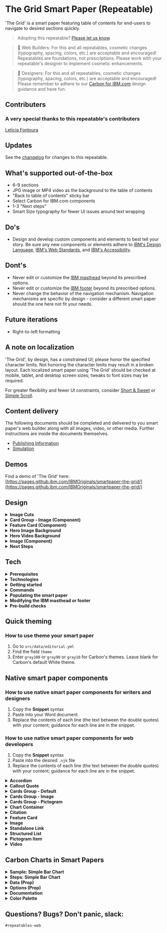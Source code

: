 # The Grid Smart Paper (Repeatable)
'The Grid' is a smart paper featuring table of contents for end-users to navigate to desired sections quickly.

> Adopting this repeatable? [Please let us know](https://ibm.box.com/s/lgl8ho4mk875bm15rvuk8kq2l24qpz1r).

> 🔨 Web Builders: For this and all repeatables, cosmetic changes (typography, spacing, colors, etc.) are acceptable and encouraged! Repeatables are foundations, not prescriptions. Please work with your repeatable's designer to implement cosmetic enhancements. 

> 🎨 Designers: For this and all repeatables, cosmetic changes (typography, spacing, colors, etc.) are acceptable and encouraged! Please remember to adhere to our [Carbon for IBM.com](https://www.ibm.com/standards/web/carbon-for-ibm-dotcom/) design guidance and have fun.

## Contributers
### A very special thanks to this repeatable's contributers
[Leticia Fontoura](https://github.ibm.com/L-Wolff)

## Updates
See the [changelog](https://github.ibm.com/IBMOriginals/smartpaper-the-grid/releases) for changes to this repeatable.


## What's supported out-of-the-box
- 6-9 sections
- JPG image or MP4 video as the background to the table of contents
- "Back to table of contents" sticky bar
- Select Carbon for IBM.com components
- 1-3 "Next steps"
- Smart Size typography for fewer UI issues around text wrapping

## Do's
- Design and develop custom components and elements to best tell your story. Be sure any new components or elements adhere to [IBM's Design Language](https://www.ibm.com/design/language/), [IBM's Web Standards](https://www.ibm.com/standards/web/), and [IBM's Accessibility](https://www.ibm.com/able/).

## Dont's
- Never edit or customize the [IBM masthead](http://ibmdotcom-web-components.mybluemix.net/?path=/story/components-masthead--default) beyond its prescribed options.
- Never edit or customize the [IBM footer](http://ibmdotcom-web-components.mybluemix.net/?path=/story/components-footer--default) beyond its prescribed options.
- Never change the behavior of the navigation mechanism. Navigation mechanisms are specific by design - consider a different smart paper should the one here not fit your needs.

## Future iterations
- Right-to-left formatting

## A note on localization
'The Grid', by design, has a constrained UI; please honor the specified character limits. Not honoring the character limits may result in a broken layout. Each localized smart paper using 'The Grid' should be checked at mobile, tablet, and desktop screen sizes; tweaks to font sizes may be required. 

For greater flexibility and fewer UI constraints, consider [Short & Sweet](https://github.ibm.com/IBMOriginals/smartpaper-short-sweet) or [Simple Scroll](https://github.ibm.com/IBMOriginals/smartpaper-simple-scroll).

## Content delivery
The following documents should be completed and delivered to you smart paper's web builder along with all images, video, or other media. Further instructions are inside the documents themselves.
<ul>
	<li><a href="https://github.ibm.com/IBMOriginals/smartpaper-the-grid/blob/master/docs/the-grid-smart-paper-publishing-information.docx?raw=true">Publishing Information</a></li>
	<li><a href="https://github.ibm.com/IBMOriginals/smartpaper-the-grid/blob/master/docs/the-grid-smart-paper-simulation.docx?raw=true">Simulation</a></li>
</ul>

## Demos
Find a demo of 'The Grid' here:
[https://pages.github.ibm.com/IBMOriginals/smartpaper-the-grid/](https://pages.github.ibm.com/IBMOriginals/smartpaper-the-grid/)

## Design
<details>
	<summary><strong>Image Cuts</strong></summary>
	<ul>
    <li>Images without transparency to be exported as JPG</li>
    <li>PNGs to be tightly cropped</li>
    <li>Images to be lossy compressed for web</li>
    <li><a href="https://tinypng.com/">TinyPNG</a> is a great tool for smart compression</li>
    <li>Naming convention:
      <ul>
        <li>Lowercase, no spaces in the filename</li>
        <li>Hyphens and underscores are OK!</li>
        <li>Append the image's width as a suffix, followed by a <code>w</code> and the file extension
          <ul>
            <li>Example: <code>filename-375w.jpg</code></li>
          </ul>
        </li>
      </ul>
    </li>
  </ul>
	
</details>


<details>
	<summary><strong>Card Group - Image (Component)</strong></summary>
	<img src="https://pages.github.ibm.com/IBMOriginals/smartpaper-the-grid/screengrabs/cards-group--image.png">
	<ul>
		<li>SVG, JPG, PNG, or GIF</li>
		<li>4:3 aspect ratio</li>
		<li>Export in the following sizes using the naming convention <code>filename-1024w.jpg</code>:
			<ul>
				<li>375 x 281</li>
				<li>768 x 576</li>
			</ul>
		</li>
	</ul>
</details>
<details>
	<summary><strong>Feature Card (Component)</strong></summary>
	<img src="https://pages.github.ibm.com/IBMOriginals/smartpaper-the-grid/screengrabs/feature-card.png">
	<ul>
		<li>SVG, JPG, PNG, or GIF</li>
		<li>1:1 aspect ratio</li>
		<li>Export in the following sizes using the naming convention <code>filename-1024w.jpg</code>:
			<ul>
				<li>375 x 375</li>
				<li>768 x 768</li>
			</ul>
		</li>
	</ul>
</details>
<details>
	<summary><strong>Hero Image Background</strong></summary>
	<img src="https://pages.github.ibm.com/IBMOriginals/smartpaper-the-grid/screengrabs/hero.png">
	<ul>
		<li>JPG</li>
		<li>21:9 aspect ratio</li>
		<li>Export in the following sizes using the naming convention <code>filename-1024w.jpg</code>:
			<ul>
				<li>1024 x 438</li>
				<li>1366 x 585</li>
				<li>2560 x 1097</li>
			</ul>
		</li>
		<li>In your smart paper's <a href="https://github.ibm.com/IBMOriginals/smartpaper-the-grid/blob/master/docs/the-grid-smart-paper-publishing-information.docx?raw=true">Publishing Information</a>, update the <code>hero_background</code> field in by entering any one of the image cut's filename.</l1>
	</ul>
</details>
<details>
	<summary><strong>Hero Video Background</strong></summary>
	<ul>
		<li>MP4</li>
		<li>16:9 aspect ratio</li>
		<li>2MB max file size; compress MP4 as much as possible </li>
		<li>In your smart paper's <a href="https://github.ibm.com/IBMOriginals/smartpaper-the-grid/blob/master/docs/the-grid-smart-paper-publishing-information.docx?raw=true">Publishing Information</a>, update the <code>hero_background__video</code> field in by entering the MP4 filename and extension.</l1>
	</ul>
</details>
<details>
	<summary><strong>Image (Component)</strong></summary>
	<img src="https://pages.github.ibm.com/IBMOriginals/smartpaper-the-grid/screengrabs/image.png">
	<ul>
		<li>JPG</li>
		<li>Aspect ratio of your choice</li>
		<li>Export in the following widths using the naming convention <code>filename-1024w.jpg</code>:
			<ul>
				<li>768</li>
				<li>1024</li>
				<li>1366</li>
			</ul>
		</li>
	</ul>
</details>
<details>
	<summary><strong>Next Steps</strong></summary>
	<img src="https://pages.github.ibm.com/IBMOriginals/smartpaper-the-grid/screengrabs/next-steps.png">
	<ul>
		<li>JPG</li>
		<li>16:9 aspect ratio</li>
		<li>Export in the following sizes using the naming convention <code>filename-1024w.jpg</code>:
			<ul>
				<li>375 x 211</li>
				<li>768 x 432</li>
			</ul>
		</li>
		<li>In your smart paper's <a href="https://github.ibm.com/IBMOriginals/smartpaper-the-grid/blob/master/docs/the-grid-smart-paper-publishing-information.docx?raw=true">Publishing Information</a>, update the <code>next_step_01_thumbnail</code>, <code>next_step_02_thumbnail</code>, and <code>next_step_03_thumbnail</code> fields in by entering any one of the image cut's filename.</li>
	</ul>
</details>

## Tech
<details>
  <summary><strong>Prerequisites</strong></summary>
  <ul>
    <li>Terminal</li>
    <li>Text editor</li>
    <li><a href="https://nodejs.org/en/download/">Node Js v14.15.1 &  NPM 6.14.8</a></li>
  </ul>
  <p><em>If you run into permissions errors, see this <a href="https://www.youtube.com/watch?v=bxvybxYFq2o&feature=emb_title">video</a>.</em></p>
</details>
<details>
  <summary><strong>Technologies</strong></summary>
  <ul>
    <li><a href="https://github.com/11ty/eleventy">Eleventy</a></li>
    <li><a href="https://webpack.js.org/">Webpack</a></li>
    <li><a href="https://mozilla.github.io/nunjucks/templating.html">Nunjucks</a></li>
    <li><a href="https://yaml.org/">Yaml</a></li>
    <li><a href="https://pages.github.ibm.com/digital-behavior/docs/index.html">DBDM Common Library</a></li>
    <li><a href="http://ibmdotcom-react.mybluemix.net/?path=/story/overview-getting-started--page">IBM.com Library React</a></li>
<li><a href="http://ibmdotcom-web-components.mybluemix.net/?path=/story/overview-getting-started--page">IBM.com Library Web Components</a></li>  
    <li><a href="https://the-carbon-components.netlify.app/">Carbon Components</a></li>
  </ul>
</details>
<details>
  <summary><strong>Getting started</strong></summary>
  <ol>
    <li>Create a new repository using <code>smartpaper-the-grid</code> as the template.</li>
    <li>Install dependencies by running <code>yarn install</code> after you <code>cd</code> into your repository's local folder.</li>
    <li>Launch your repository's local environment by running <code>yarn start</code>. Open the <code>localhost</code> URL printed in the terminal.</li>
    <li>When you're ready to stage or deploy, run <code>yarn build</code>. All the production-ready files and folders will be built out in the <code>dist</code> folder.</li>
  </ol>
</details>
<details>
	<summary><strong>Commands</strong></summary>
	<table>
		<tr>
			<td><strong>yarn install</strong></td>
			<td>Installs the repeatable dependencies</td>
		</tr>
		<tr>
			<td><strong>yarn start</strong></td>
			<td>Runs the repeatable locally on <code>http://localhost:8080</code></td>
		</tr>
		<tr>
			<td><strong>yarn build</strong></td>
			<td>Builds out the repeatable inside the <code>dist</code> folder</td>
		</tr>
	</table>
</details>
<details>
  <summary><strong>Populating the smart paper</strong></summary>
  <blockquote>
    <details>
      <summary><strong>Publishing Information</strong></summary>
      <p>Using the contents of the provided <a href="https://github.ibm.com/IBMOriginals/smartpaper-the-grid/blob/master/docs/the-grid-smart-paper-publishing-information.docx?raw=true">Publishing Information</a>, populate <code>src/data/editorial.yml</code>.</p>
      <ul>
        <li>Values containing a semicolon need to be wrapped in double quotes.</li>
        <li>Sometimes spaces in front of the value name will cause the build to fail.</li>
        <li>Enter the values for the following fields:
          <ul>
            <li><code>url</code></li>
            <li><code>owner</code></li>
            <li><code>country</code></li>
            <li><code>language</code></li>
          </ul>
        </li>
      </ul>
    </details>
    <details>
      <summary><strong>Simulation</strong></summary>
      <p>Using the contents of the provided <a href="https://github.ibm.com/IBMOriginals/smartpaper-the-grid/blob/master/docs/the-grid-smart-paper-simulation.docx?raw=true">Simulation</a>, populate each section's corresponding <code>.njk</code> file found in <code>src/includes/editorial/</code> with HTML and the smart paper components.</p>
    </details>
    <details>
      <summary><strong>Components</strong></summary>
      <p>Any Carbon component may be utilized in the smart paper - be ready to hydrate Carbon components with the smart paper's templating language and logic as needed.</p>
    </details>
    <details>
      <summary><strong>Media Management</strong></summary>
      <p>Move the provided images or MP4s into <code>src/images</code>.</p>
      <p>All required image cuts must be in <code>src/images</code> for the image to render.</p>
    </details>
  </blockquote>
</details>
<details>
  <summary><strong>Modifying the IBM masthead or footer</strong></summary>
  <ul>
    <li><strong>Modify using approved options only</strong></li>
    <li>
      To modify the IBM masthead, please reference <a href="http://ibmdotcom-web-components.mybluemix.net/?path=/story/components-masthead--default">Carbon for IBM.com Web Components</a>
    </li>
    <li>
      To modify the IBM footer, please reference <a href="http://ibmdotcom-web-components.mybluemix.net/?path=/story/components-footer--default">Carbon for IBM.com Web Components</a>
    </li>
  </ul>
</details>
<details>
  <summary><strong>Pre-build checks</strong></summary>
  <p>Before generating a build, check the following:</p>
  <ul>
    <li>
      Fields in <code>src/data/editorial.yml</code>:
      <ul>
        <li><code>url</code></li>
        <li><code>owner</code></li>
        <li><code>country</code></li>
        <li><code>language</code></li>
      </ul>
    </li>
    <li>Images have ALT text</li>
    <li>There is no text overlapping when resizing the screen. This sometimes happens in translated smart paper - adjust font sizes as needed</li>	  
	<li>Any unused CSS can be safely commented out in <code>src/styles/app--optional.scss</code></li>
	<li>Any unused Js can be safely commented out in <code>src/scripts/app--optional.js</code></li>
  </ul>
</details>

## Quick theming
### How to use theme your smart paper
1. Go to `src/data/editorial.yml`
2. Find the field `theme`
3. Enter `gray100` or `gray90` or `gray10` for Carbon's themes. Leave blank for Carbon's default White theme.

## Native smart paper components
### How to use native smart paper components for writers and designers
1. Copy the **Snippet** syntax
2. Paste into your Word document
3. Replace the contents of each line (the text between the double quotes) with your content; guidance for each line are in the snippet.

### How to use native smart paper components for web developers
1. Copy the **Snippet** syntax
2. Paste into the desired `.njk` file
3. Replace the contents of each line (the text between the double quotes) with your content; guidance for each line are in the snippet.

<details>
	<summary><strong>Accordion</strong></summary>
	<img src="https://pages.github.ibm.com/IBMOriginals/smartpaper-the-grid/screengrabs/accordion.png">
	<ul>
		<li>Supported fields: Heading & Copy</li>
		<li>HTML supported within the component</li>
	</ul>
	<p><strong>Snippet</strong></p>
	<pre>
	{{ accordion (
		"Heading; required.",
		"Copy; required."
	)}}
	</pre>
	<p><strong>Sample</strong></p>
	<pre>
	{{ accordion (
		"Crazy in Love",
		"A song recorded by American singer Beyoncé featuring American rapper Jay-Z from Beyoncé's debut solo studio album Dangerously in Love (2003)."
	)}}
	</pre>
</details>

<details>
	<summary><strong>Callout Quote</strong></summary>
	<img src="https://pages.github.ibm.com/IBMOriginals/smartpaper-the-grid/screengrabs/callout-quote.png">
	<ul>
		<li>Support fields: Quotation marks (boolean value), Quote Copy, Citation Number, up 3 lines of additional copy, URL, URL Text and URL Icon type (blog, download, pdf, video, external and forward (default)).</li>
		<li>HTML supported within the component</li>
	</ul>
	<p><strong>Snippet</strong></p>
	<pre>
	{{ calloutQuote (
		true (has quotation marks) or false (doesn't have quotation marks); required,
		"Quote Copy (excluding quotation marks); required.",
		"Citation Number; optional.",
		"Copy Line 1; optional.",
		"Copy Line 2; optional.",
		"Copy Line 3; optional.",
		"URL; optional",
		"URL Text; required for URL.",
		"URL Icon type; optional, forward is the default icon"
	)}}
	</pre>
	<p><strong>Sample</strong></p>
  	<pre>
	{{ calloutQuote (
		false,
    "This is an example of the quote style. The recommended character count maximum for quotes is 160 characters.",
    "1",
    "This is an example of the byline style",
    "This is an example of the source style",
    "This is an example of the source style",
    "https://ibm.com/",
    "This is an example of a link style",
		"forward"
	)}}
	</pre>
</details>

<details>
	<summary><strong>Cards Group - Default</strong></summary>
	<img src="https://pages.github.ibm.com/IBMOriginals/smartpaper-the-grid/screengrabs/cards-group--default.png">
	<ul>
		<li>Supported fields: Heading, Copy, URL for up to 5 cards plus Heading, URL for 1 CTA Card and URL Icon type (blog, download, pdf, video, external and forward (default)).</li>
		<li>HTML supported within the component</li>
	</ul>
	<p><strong>Snippet</strong></p>
	<pre>
	{{ cardsGroupDefault (
		"Card 1 Heading; required.",
		"Card 1 Copy; optional.",
		"Card 1 URL; optional.",
		"URL Icon type; optional, forward is the default icon",
		<br>
		"Card 2 Heading; required.",
		"Card 2 Copy; optional.",
		"Card 2 URL; optional.",
		"URL Icon type; optional, forward is the default icon",
		<br>
		"Card 3 Heading; required.",
		"Card 3 Copy; optional.",
		"Card 3 URL; optional.",
		"URL Icon type; optional, forward is the default icon",
		<br>
		"Card 4 Heading; required.",
		"Card 4 Copy; optional.",
		"Card 4 URL; optional.",
		"URL Icon type; optional, forward is the default icon",
		<br>
		"Card 5 Heading; required.",
		"Card 5 Copy; optional.",
		"Card 5 URL; optional.",
		"URL Icon type; optional, forward is the default icon",
		<br>
		"CTA Card Heading; required.",
		"CTA Card URL; required."
		"URL Icon type; optional, forward is the default icon",
	)}}
	</pre>
	<p><strong>Sample</strong></p>
	<pre>
	{{ cardsGroupDefault (
		"Cards group heading 01",
		"Card 1 copy - Lorem ipsum dolor sit amet, consectetur adipiscing elit.",
		"https://ibm.com",
		"forward",
		<br>
		"Cards group heading 02",
		"Card 2 copy - Lorem ipsum dolor sit amet, consectetur adipiscing elit. Aenean et ultricies est. Mauris iaculis eget dolor nec hendrerit. Phasellus at elit sollicitudin, sodales nulla quis, consequat libero.",
		"https://placeholder.com",
		"external",
		<br>
		"Cards group heading 03",
		"Card 3 copy - Aenean et ultricies est. Mauris iaculis eget dolor nec hendrerit. Phasellus at elit sollicitudin, sodales nulla quis, consequat libero.",
		"https://ibm.com",
		"forward"
	)}}
	</pre>
</details>

<details>
	<summary><strong>Cards Group - Image</strong></summary>
	<img src="https://pages.github.ibm.com/IBMOriginals/smartpaper-the-grid/screengrabs/cards-group--image.png">
	<ul>
		<li>Supported fields: Image File, Image ALT, Eyebrow, Heading, URL for up to 5 cards plus Heading, URL for 1 CTA Card and URL Icon type (blog, download, pdf, video, external and forward (default)).</li>
		<li>HTML supported within the component</li>
	</ul>
	<p><strong>Snippet</strong></p>
	<pre>
	{{ cardsGroupImage (
		"Card 1 Image File (PNG or JPG), any-image-cut-filename.jpg; required.",
		"Card 1 Image ALT; required",
		"Card 1 Eyebrow; optional.",
		"Card 1 Heading; required.",
		"Card 1 URL; optional.",
		"URL Icon type; optional, forward is the default icon",
		<br>
		"Card 2 Image File (PNG or JPG), any-image-cut-filename.jpg; required.",
		"Card 2 Image ALT; required",
		"Card 2 Eyebrow; optional.",
		"Card 2 Heading; required.",
		"Card 2 URL; optional.",
		"URL Icon type; optional, forward is the default icon",
		<br>
		"Card 3 Image File (PNG or JPG), any-image-cut-filename.jpg; required.",
		"Card 3 Image ALT; required",
		"Card 3 Eyebrow; optional.",
		"Card 3 Heading; required.",
		"Card 3 URL; optional.",
		"URL Icon type; optional, forward is the default icon",
		<br>
		"Card 4 Image File (PNG or JPG), any-image-cut-filename.jpg; required.",
		"Card 4 Image ALT; required",
		"Card 4 Eyebrow; optional.",
		"Card 4 Heading; required.",
		"Card 4 URL; optional.",
		"URL Icon type; optional, forward is the default icon",
		<br>
		"Card 5 Image File (PNG or JPG), any-image-cut-filename.jpg; required.",
		"Card 5 Image ALT; required",
		"Card 5 Eyebrow; optional.",
		"Card 5 Heading; required.",
		"Card 5 URL; optional.",
		"URL Icon type; optional, forward is the default icon",
		<br>
		"CTA Card Heading; required.",
		"CTA Card URL; required.",
		"URL Icon type; optional, forward is the default icon",
	)}}
	</pre>
	<p><strong>Sample</strong></p>
	<pre>
	{{ cardsGroupImage (
		"4x3-375w.jpg",
		"Card 1 Image Alt",
		"Cards group image eyebrow style",
		"Cards group image heading",
		"",
		"",
		<br>
		"4x3-375w.jpg",
		"Card 2 Image Alt",
		"Cards group image eyebrow style",
		"Cards group image heading",
		"https://placeholder.com",
		"external",
		<br>
		"4x3-375w.jpg",
		"Card 3 Image Alt",
		"Cards group image eyebrow style",
		"Cards group image heading",
		"",
		"",
		<br>
		"4x3-375w.jpg",
		"Card 1 Image Alt",
		"Cards group image eyebrow style",
		"Cards group image heading",
		"https://ibm.com",
		"forward",
		<br>
		"4x3-375w.jpg",
		"Card 5 Image Alt",
		"Cards group image eyebrow style",
		"Cards group image heading",
		"https://placeholder.com",
		"external",
		<br>
		"Cards group image heading",
		"https://ibm.com",
		"forward"	
	)}}
	</pre>
</details>

<details>
	<summary><strong>Cards Group - Pictogram</strong></summary>
	<img src="https://pages.github.ibm.com/IBMOriginals/smartpaper-the-grid/screengrabs/cards-group--pictogram.png">
	<ul>
		<li>Supported fields: SVG File, SVG ALT, Eyebrow, Heading, URL for up to 5 cards plus Heading, URL for 1 CTA Card and URL Icon type (blog, download, pdf, video, external and forward (default)).</li>
		<li>HTML supported within the component</li>
	</ul>
	<p><strong>Snippet</strong></p>
	<pre>
	{{ cardsGroupPictogram (
		"Card 1 SVG File; required.",
		"Card 1 SVG ALT; required",
		"Card 1 Eyebrow; optional.",
		"Card 1 Heading; required.",
		"Card 1 URL; optional.",
		"URL Icon type; optional, forward is the default icon",
		<br>
		"Card 2 SVG File; required.",
		"Card 2 SVG ALT; required",
		"Card 2 Eyebrow; optional.",
		"Card 2 Heading; required.",
		"Card 2 URL; optional.",
		"URL Icon type; optional, forward is the default icon",
		<br>
		"Card 3 SVG File; required.",
		"Card 3 SVG ALT; required",
		"Card 3 Eyebrow; optional.",
		"Card 3 Heading; required.",
		"Card 3 URL; optional.",
		"URL Icon type; optional, forward is the default icon",
		<br>
		"Card 4 SVG File; required.",
		"Card 4 SVG ALT; required",
		"Card 4 Eyebrow; optional.",
		"Card 4 Heading; required.",
		"Card 4 URL; optional.",
		"URL Icon type; optional, forward is the default icon",
		<br>
		"Card 5 SVG File; required.",
		"Card 5 SVG ALT; required",
		"Card 5 Eyebrow; optional.",
		"Card 5 Heading; required.",
		"Card 5 URL; optional.",
		"URL Icon type; optional, forward is the default icon",
		<br>
		"CTA Card Heading; required.",
		"CTA Card URL; required."
		"URL Icon type; optional, forward is the default icon",
	)}}
	</pre>
	<p><strong>Sample</strong></p>
	<pre>
	{{ cardsGroupPictogram (
		"automobile-2.svg",
		"Card 1 Image Alt",
		"Cards group image eyebrow style",
		"Cards group image heading style",
		"https://placeholder.com",
		"external",
		<br>
		"cheese-2.svg",
		"Card 2 Image Alt",
		"Cards group image eyebrow style",
		"Cards group image heading style",
		"https://ibm.com",
		"forward",
		<br>
		"medical--charts-2.svg",
		"Card 3 Image Alt",
		"Cards group image eyebrow style",
		"Cards group image heading style",
		"",
		"",
		<br>
		"power-2.svg",
		"Card 1 Image Alt",
		"Cards group image eyebrow style",
		"Cards group image heading style",
		"https://placeholder.com",
		"external",
		<br>
		"speedometer-2.svg",
		"Card 5 Image Alt",
		"Cards group image eyebrow style",
		"Cards group image heading style",
		"https://ibm.com",
		"forward",
		<br>
		"Cards group image heading style",
		"https://ibm.com",
		"forward"
	)}}
	</pre>
</details>

<details>
	<summary><strong>Chart Container</strong></summary>
	<img src="https://pages.github.ibm.com/IBMOriginals/smartpaper-the-grid/screengrabs/charts.png">
	<ul>
		<li>Supported fields: Container ID.</li>
		<li>HTML supported within the component</li>
		<li><strong>How to use? </strong> <a href="https://github.ibm.com/Diego-Marcuz/smartpaper-the-grid#carbon-charts-in-smart-papers">Check here</a></li>
	</ul>
	<p><strong>Snippet</strong></p>
	<pre>
	{{ chartContainer (
		"Container ID; required."
	)}}
	</pre>
	<p><strong>Sample</strong></p>
	<pre>
	{{ chartContainer (
		"my-bar-chart"
	)}}
	</pre>
</details>

<details>
	<summary><strong>Citation</strong></summary>
	<img src="https://pages.github.ibm.com/IBMOriginals/smartpaper-the-grid/screengrabs/citation.png">
	<ul>
		<li>Chicago style citation</li>
		<li>Supported fields: Citation Number, Author, Date, Title, URL, URL Icon Type (blog, download, pdf, video and external) and Publisher.</li>
		<li>HTML supported within the component</li>
		<li>Add empty strings ("") for internal links with no icon</li>
	</ul>
	<p><strong>Snippet</strong></p>
	<pre>
	{{ citation (
		"Citation Number; required.",
		"Author(s); optional.",
		"Date of publication and/or data accessed; optional.",
		"Title; required included punctuation as needed.",
		"URL: optional.",
		"URL Icon Type; optional, forward is the default icon",
		"Publisher; required."
	)}}
	</pre>
	<p><strong>Sample</strong></p>
	<pre>
	{{ citation (
		"1",
		"Lorem Ipsum",
		"September 2040.",
		"Lorem ipsum dolor sit amet, consectetur adipiscing elit",
		"https://placeholder.com",
		"external",
		"Placeholder"
	)}}
	</pre>
</details>

<details>
	<summary><strong>Feature Card</strong></summary>
	<img src="https://pages.github.ibm.com/IBMOriginals/smartpaper-the-grid/screengrabs/feature-card.png">
	<ul>
		<li>Supported fields: Image File, Image ALT, Copy, Citation Number, URL and URL Icon type (blog, download, pdf, video, external and forward (default)).</li>
		<li>This component does not accept HTML such as lists or link in the copy.</li>
		<li>The Copy field has a 130 character count maximum.</li>
	</ul>
	<p><strong>Snippet</strong></p>
	<pre>
	{{ featureCard (
		"Image File, any-image-cut-filename.jpg; required.",
		"Image ALT; required",
		"Copy; required. 130 character max.",
		"Citation Number; optional.",
		"URL; optional",
		"URL Icon Type; optional, forward is the default icon"
	)}}
	</pre>
	<p><strong>Sample</strong></p>
	<pre>
	{{ featureCard (
		"1x1-375w.jpg",
		"Image ALT",
		"Copy - Lorem ipsum dolor sit amet, consectetur adipiscing elit. Aenean et ultricies est. Mauris iaculis eget dolor nec hendrerit.",
		"1",
		"https://placeholder.com",
		"external""
	)}}
	</pre>
</details>

<details>
	<summary><strong>Image</strong></summary>
	<img src="https://pages.github.ibm.com/IBMOriginals/smartpaper-the-grid/screengrabs/image.png">
	<ul>
		<li>Supported fields: Image File, Image ALT, and Caption.</li>
	</ul>
	<p><strong>Snippet</strong></p>
	<pre>
	{{ image (
		"Image File, any-image-cut-filename.jpg; required.",
		"Image ALT; required.",
		"Caption; optional."
	)}}
	</pre>
	<p><strong>Sample</strong></p>
	<pre>
	{{ image (
		"beyonce-1024px.jpg",
		"Black & white portrait of Beyoncé",
		"Photo Credit: Beyoncé"
	)}}
	</pre>
</details>

<details>
	<summary><strong>Standalone Link</strong></summary>
	<img src="https://pages.github.ibm.com/IBMOriginals/smartpaper-the-grid/screengrabs/standalone-link.png">
	<ul>
		<li>Supported fields: Copy, URL and URL Icon Type (blog, download, pdf, video, external and forward (default)).</li>
	</ul>
	<p><strong>Snippet</strong></p>
	<pre>
	{{ standaloneLink (
		"Copy; required.",
		"URL; required.",
		"URL Icon Type; optional, forward is the default icon"
	)}}
	</pre>
	<p><strong>Sample</strong></p>
	<pre>
	{{ standaloneLink (
		"This is an external link style",
		"https://placeholder.com/",
		"external"
	)}}
	</pre>
</details>


<details>
	<summary><strong>Structured List</strong></summary>
	<img src="https://pages.github.ibm.com/IBMOriginals/smartpaper-the-grid/screengrabs/structured-list.png">
	<ul>
		<li>Supported fields: Heading 1, Heading 2, and up to 5 rows of content.</li>
		<li>HTML supported within the component</li>
	</ul>
	<p><strong>Snippet</strong></p>
	<pre>
	{{ structuredList (
		"Heading 1; required;",
		"Heading 2; required;",
		<br>
		"Row 1 Left; required.",
		"Row 1 Right; required.",
		<br>
		"Row 2 Left; required.",
		"Row 2 Right; required.",
		<br>
		"Row 3 Left; required.",
		"Row 3 Right; required.",
		<br>
		"Row 4 Left; required.",
		"Row 4 Right; required.",
		<br>
		"Row 5 Left; required.",
		"Row 5 Right; required."
	)}}
	</pre>
	<p><strong>Sample</strong></p>
	<pre>
	{{ structuredList (
		"No.",
		"Beyoncé Facts",
		<br>
		"1",
		"Beyoncé’s favorite ice-cream is butter pecan.",
		<br>
		"2",
		"Beyoncé won more than 30 singing and dancing competitions as a child.",
		<br>
		"3",
		"The name Destiny’s Child comes from a passage in the Book of Isaiah, the first of the Latter Prophets in the Hebrew Bible.",
		<br>
		"4",
		"Beyoncé’s favorite singer is Stevie Wonder.",
		<br>
		"5",
		"Beyoncé enjoys swimming in the ocean."
	)}}
	</pre>
</details>

<details>
	<summary><strong>Pictogram Item</strong></summary>
	<img src="https://pages.github.ibm.com/IBMOriginals/smartpaper-the-grid/screengrabs/pictogram-item.png">
	<ul>
		<li>Supported fields: SVG File, SVG ALT, Heading, Copy, CTA Text, CTA URL and CTA Icon Type (blog, download, pdf, video, external and forward (default)).</li>
	</ul>
	<p><strong>Snippet</strong></p>
	<pre>
	{{ pictogramItem (
		"SVG File; required.",
		"SVG ALT; required.",
		"Heading; optional.",
		"Copy; optional.",
		"CTA Text; optional.",
		"CTA URL; optional.",
		"CTA Icon Type; optional, forward is the default icon"
	)}}
	</pre>
	<p><strong>Sample</strong></p>
	<pre>
	{{ pictogramItem (
		'cloud--data-ops.svg',
		'Image ALT',
		'This is bold body style copy. ',
		'This is the table body style. Lorem ipsum dolor sit amet, consectetur adipiscing elit. Praesent in accumsan erat. Sed dignissim mi ultricies risus lacinia, eget dapibus ex commodo. Suspend',
		'This is CTA body (blue) style',
		'https://placeholder.com',
		"forward"
	)}}
	</pre>
</details>

<details>
	<summary><strong>Video</strong></summary>
	<img src="https://pages.github.ibm.com/IBMOriginals/smartpaper-the-grid/screengrabs/video.png">
	<ul>
		<li>Supported fields: Kaltura video ID and Caption (boolean value).</li>
	</ul>
	<p><strong>Snippet</strong></p>
	<pre>
	{{ video (
		"Kaltura video ID; required.",
		true (no video caption) or false (has mediacenter video caption -- default value); optional.
	)}}
	</pre>
	<p><strong>Sample</strong></p>
	<pre>
	{{ video (
		"0_uka1msg4",
		true
	)}}
	</pre>
</details>


## Carbon Charts in Smart Papers
<details>
	<summary><strong>Sample: Simple Bar Chart</strong></summary>
	<p>See <a href="https://carbon-design-system.github.io/carbon-charts/?path=/story/bar-vertical--simple-bar-discrete">Simple bar Chart</a></p>
	<p>If you want to use another chart you need to import a different chart and change the class name on the file which you will create your chart. Check the `src/assets/scripts/charts/section01-stacked`, you will see the import and the usage of class on the last lines. The each component name is indicated at each example starting from <a href="https://carbon-design-system.github.io/carbon-charts/?path=/story/bar-vertical--simple-bar-discrete">here</a>.</p>
</details>

<details>
	<summary><strong>Steps: Simple Bar Chart</strong></summary>
	<ol>
  		<li>Grab the <code>chartContainer</code> component and paste on desired section.
		<pre>{{chartContainer()}}</pre>
		</li>
		<li>Set a container ID to the component and it is required.
		<pre>{{chartContainer("my-bar-chart")}}</pre>
		</li>
		<li>Go to <code>src/assets/scripts/charts</code> and create a file that represents your chart (check the example <code>src/assets/scripts/charts/section01-stacked</code>).</li>
		<li>Within this file, Carbon requires a holder for your chart which will be linked to the container ID (<strong>my-bar-chart</strong>), that you defined on step 2.</li>
		<li>Now you need to set up your chart with your data. There are two required props: <code>data</code> and <code>options</code>.
		</li>
</details>
<details>
      <summary><strong>Data (Prop)</strong></summary>
      <p>This prop represents your dataset. The values are <code>group</code> and <code>value</code>. Example:</p>
	  <pre>
		[
			{
				"group": "Qty",
				"value": 65000
			},
			{
				"group": "More",
				"value": 29123
			},
			{
				"group": "Sold",
				"value": 35213
			},
			{
				"group": "Restocking",
				"value": 51213
			},
			{
				"group": "Misc",
				"value": 16932
			}
		]
	  </pre>
</details>
<details>
      <summary><strong>Options (Prop)</strong></summary>
      <p>This prop represents the chart's config.</p>
      <ul>
        <li>See all supported parameters <a href="https://carbon-design-system.github.io/carbon-charts/documentation/interfaces/_interfaces_charts_.barchartoptions.html">here</a>.</li>
        <li>In the sample above, we assigned:
          <ul>
            <li>Title: represents the title of your chart. It goes right up the chart. (Optional)</li>
            <li>Axes: here is the config to set how the data matches the axes on the chart. (Required)
              <ul>
                <li> On <a href="https://github.ibm.com/IBMOriginals/smartpaper-the-grid/blob/fb308036eae33ac12b3913702eb5e9487239f1af/src/assets/scripts/charts/section01-stacked.js#L29">this example </a> there is one field (mapsTo) for each axis (left and bottom) that gets the field with the same spelling you wrote on data. The another field (scaleType) is how your field scales. Available <code>scaleTypes</code>: time, linear, log, labels.</li>
              </ul> 
            </li>
            <li>Height: specify a height for the chart. (Optional) </li>
          </ul>
        </li>
        <li>See <a href="https://pages.github.ibm.com/IBMOriginals/smartpaper-the-grid/#nunc-convallis"> the sample </a> and hover on each bar to see more infos related to x and y values</li>
      </ul>
</details>
<details>
	<summary><strong>Documentation</strong></summary>
	<p>For the official documentation on Carbon Charts, please visit <a href="https://carbon-design-system.github.io/carbon-charts/?path=/story/intro--welcome">Carbon Charts: A reusable framework-agnostic D3 charting library</a>.</p>
</details>

<details>
	<summary><strong>Color Palette</strong></summary>
	<h4>It is <strong>not required</strong>, but it is possible to change the colors on the charts, two useful links to take a look in order to get the appropriate change.</h4>
	<p>How to implement ? Check <a href="https://carbon-design-system.github.io/carbon-charts/?path=/story/docs-tutorials--color-palette">here</a>!</p>
	<p>What are the available colors ? Check <a href="https://www.carbondesignsystem.com/data-visualization/color-palettes/">here</a>!</p>
</details>



## Questions? Bugs? Don't panic, slack:
`#repeatables-web`
